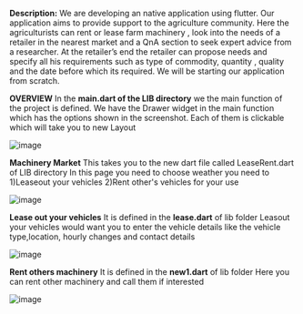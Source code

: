 **Description:**
We are developing an native application using flutter. Our application aims to provide support to the agriculture community. Here the agriculturists can rent or lease farm machinery , look into the needs of a retailer in the nearest market and a QnA section to seek expert advice from a researcher.
At the retailer’s end the retailer can propose needs and specify all his requirements such as type of commodity, quantity , quality and the date before which its required.
We will be starting our application from scratch.

**OVERVIEW**
In the **main.dart of the LIB directory** we the main function of the project is defined.
We have the Drawer widget in the main function which has the options shown in the screenshot.
Each of them is clickable which will take you to new Layout



![image](6.jpeg)



**Machinery Market**
This takes you to the new dart file called  LeaseRent.dart of LIB directory
In this page you need to choose weather you need to
1)Leaseout your vehicles
2)Rent other's vehicles for your use




![image](5.jpeg)




**Lease out your vehicles**
It is defined in the **lease.dart** of lib folder
Leasout your vehicles would want you to enter the vehicle details like the vehicle type,location, hourly changes and contact details



![image](4.jpeg)

**Rent others machinery**
It is defined in the **new1.dart** of lib folder
Here you can rent other machinery and call them if interested    



![image](3.jpeg)
